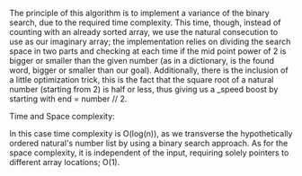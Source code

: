 The principle of this algorithm is to implement a variance of the binary search, due to the required time complexity. This time, though, instead of counting with an already sorted array, we use the natural consecution to use as our imaginary array; the implementation relies on dividing the search space in two parts and checking at each time if the mid point power of 2 is bigger or smaller than the given number (as in a dictionary, is the found word, bigger or smaller than our goal). Additionally, there is the inclusion of a little optimization trick, this is the fact that the square root of a natural number (starting from 2) is half or less, thus giving us a _speed boost by starting with end = number // 2.

Time and Space complexity:

In this case time complexity is O(log(n)), as we transverse the hypothetically ordered natural's number list by using a binary search approach. As for the space complexity, it is independent of the input, requiring solely pointers to different array locations; O(1).